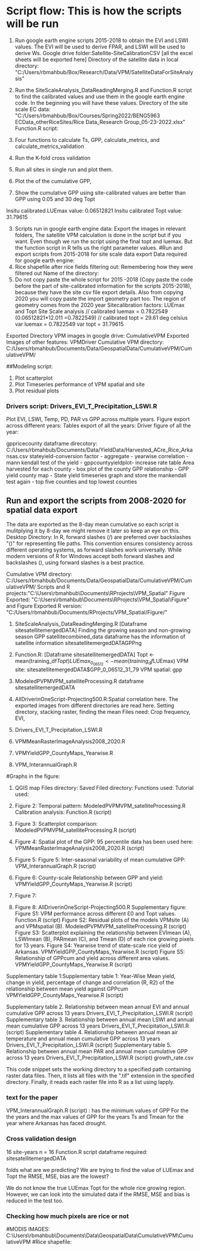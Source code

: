 # Script flow: This is how the scripts will be run
1. Run google earth engine scripts 2015-2018 to obtain the EVI and LSWI values. The EVI will be used to derive FPAR, and LSWI will be used to derive Ws. 
Google drive folder:Satellite-SiteCalibrationCSV [all the excel sheets will be exported here]
Directory of the satellite data in local directory: "C:/Users/rbmahbub/Box/Research/Data/VPM/SatelliteDataForSiteAnalysis"

2. Run the SiteScaleAnalysis_DataReadingMerging.R and Function.R script to find the calibrated values and use them in the google earth engine code. In the beginning you will have these values. 
Directory of the site scale EC data: "C:/Users/rbmahbub/Box/Courses/Spring2022/BENG5963 ECData_otherRiceSites/Rice Data_Research Group_05-23-2022.xlsx"
 Function.R script:
 1. Four functions to calculate Ts, GPP, calculate_metrics, and calculate_metrics_validation
 2. Run the K-fold cross validation 
 3. Run all sites in single run and plot them. 
 4. Plot the of the cumulative GPP, 
 5. Show the cumulative GPP using site-calibrated values are better than GPP using 0.05 and 30 deg Topt
    
Insitu calibrated LUEmax value: 0.06512821
Insitu calibrated Topt value: 31.79615 

3. Scripts run in google earth engine data: Export the images in relevant folders, The satellite VPM calculation is done in the script but if you want. Even though we run the script using the final topt and luemax. But the function script in R tells us the right parameter values. 
#Run and export scripts from 2015-2018 for site scale data export
Data required for google earth engine:
4. Rice shapefile after rice fields filtering out: Remembering how they were filtered out
Name of the directory: 
5. Do not copy paste the whole script for 2015 -2018 (Copy paste the code before the part of site-calibrated information for the scripts 2015-2018), because they have the site csv file export details.
Also from copying 2020 you will copy paste the import geometry part too. The region of geometry comes from the 2020 year
Sitecalibration factors: LUEmax and Topt 
Site Scale analysis
// calibrated luemax = 0.7822549 (0.06512821*12.011 =0.7822549)
// calibrated topt = 29.61 deg celsius
 var luemax = 0.7822549
 var topt = 31.79615

Exported Directory VPM images in google drive: CumulativeVPM
Exported Images of other features: VPMDriver
Cumulative VPM directory: C:/Users/rbmahbub/Documents/Data/GeospatialData/CumulativeVPM/CumulativeVPM/

##Modeling script:
1. Plot scatterplot
2. Plot Timeseries performance of VPM spatial and site
3. Plot residual plots


### Drivers script: Drivers_EVI_T_Precipitation_LSWI.R
Plot EVI, LSWI, Temp, PD, PAR vs GPP across multiple years. 
Figure export across different years: 
Tables export of all the years:
Driver figure of all the year: 


gppricecounty dataframe
direcotory: C:/Users/rbmahbub/Documents/Data/YieldData/Harvested_ACre_Rice_Arkansas.csv
stateyield-conversion factor - aggregate - yearwise correlation - mann kendall test of the yield - gppcountyyieldplot- increase rate table 
Area harvested for each county - box plot of the county GPP relationship - GPP yield county map - State yield timeseries graph and store the mankendall test again - top five counties and top lowest counties

## Run and export the scripts from 2008-2020 for spatial data export
The data are exported as the 8-day mean cumulative so each script is mulitplying it by 8-day we might remove it later so keep an eye on this.
Desktop Directory: 
In R, forward slashes (/) are preferred over backslashes "(\)" for representing file paths. This convention ensures consistency across different operating systems, as forward slashes work universally. While modern versions of R for Windows accept both forward slashes and backslashes (\), using forward slashes is a best practice.

Cumulative VPM directory: C:/Users/rbmahbub/Documents/Data/GeospatialData/CumulativeVPM/CumulativeVPM/
Scripts and R projects:"C:\Users\rbmahbub\Documents\RProjects\VPM_Spatial"
Figure Exported: "C:\Users\rbmahbub\Documents\RProjects\VPM_Spatial\Figure"
and
Figure Exported R version: "C:/Users/rbmahbub/Documents/RProjects/VPM_Spatial/Figure/"
1. SiteScaleAnalysis_DataReadingMerging.R [Dataframe sitesatellitemergedDATA]
    Finding the growing season and non-growing season GPP
    satellitecombined_data dataframe has the information of satellite information
    sitesatellitemergedDATAGPPng

2. Function.R: [Dataframe sitesatellitemergedDATA]
    Topt <- mean(training_df$Topt)
    LUEmax_0_06512<-mean(training_df$LUEmax)
    VPM site: sitesatellitemergedDATA$GPP_0_06512_31_79
    VPM spatial: gpp
3. ModeledPVPMVPM_satelliteProcessing.R dataframe sitesatellitemergedDATA
4. AllDriverinOneScript-Projecting500.R:Spatial correlation here. The exported images from different directories are read here. 
    Setting directory, stacking raster, finding the mean
    Files need: Crop frequency, EVI, 
5. Drivers_EVI_T_Precipitation_LSWI.R
6. VPMMeanRasterImageAnalysis2008_2020.R
7. VPMYieldGPP_CountyMaps_Yearwise.R
8. VPM_InterannualGraph.R


#Graphs in the figure:
1. QGIS map
Files directory:
Saved Filed directory:
Functions used:
Tutorial used:

2. Figure 2: Temporal pattern: ModeledPVPMVPM_satelliteProcessing.R 
Calibration analysis: Function.R (script)
3. Figure 3: Scatterplot comparison: ModeledPVPMVPM_satelliteProcessing.R (script)
4. Figure 4: Spatial plot of the GPP: 95 percentile data has been used here: VPMMeanRasterImageAnalysis2008_2020.R (script)
5. Figure 5: Figure 5: Inter-seasonal variability of mean cumulative GPP: VPM_InterannualGraph.R (script)
6. Figure 6: County-scale Relationship between GPP and yield: VPMYieldGPP_CountyMaps_Yearwise.R (script)
7. Figure 7: 
8. Figure 8: AllDriverinOneScript-Projecting500.R
Supplementary figure:
Figure S1: VPM performance across different Ɛ0 and Topt values. Function.R (script)
Figure S2: Residual plots of the models VPMsite (A) and VPMspatial (B).  ModeledPVPMVPM_satelliteProcessing.R (script)
Figure S3: Scatterplot explaining the relationship between EVImean (A), LSWImean (B), PARmean (C), and Tmean (D) of each rice growing pixels for 13 years. 
Figure S4: Yearwise trend of state-scale rice yield of Arkansas. VPMYieldGPP_CountyMaps_Yearwise.R (script)
Figure S5: Relationship of GPPcum and yield across different area values. VPMYieldGPP_CountyMaps_Yearwise.R (script)


Supplementary table 1:Supplementary table 1: Year-Wise Mean yield, change in yield, percentage of change and correlation (R, R2) of the relationship between mean yield against GPPcum
VPMYieldGPP_CountyMaps_Yearwise.R (script)


Supplementary table 2. Relationship between mean annual EVI and annual cumulative GPP across 13 years Drivers_EVI_T_Precipitation_LSWI.R (script)
Supplementary table 3. Relationship between annual mean LSWI and annual mean cumulative GPP across 13 years Drivers_EVI_T_Precipitation_LSWI.R (script)
Supplementary table 4. Relationship between annual mean air temperature and annual mean cumulative GPP across 13 years Drivers_EVI_T_Precipitation_LSWI.R (script)
Supplementary table 5. Relationship between annual mean PAR and annual mean cumulative GPP across 13 years Drivers_EVI_T_Precipitation_LSWI.R (script)
growth_rate.csv


This code snippet sets the working directory to a specified path containing raster data files. 
Then, it lists all files with the ".tif" extension in the specified directory. 
Finally, it reads each raster file into R as a list using lapply.


### text for the paper 
VPM_InterannualGraph.R (script) : has the minimum values of GPP For the the years and the max values of GPP for the years
Ts and Tmean for the year where Arkansas has faced drought. 


### Cross validation design
16 site-years n = 16
Function.R script
dataframe required: sitesatellitemergedDATA
 

folds what are we predicting?
We are trying to find the value of LUEmax and Topt the RMSE, MSE, bias are the lowest?

We do not know the true LUEmax Topt for the whole rice growing region. However, we can look into the simulated data if the RMSE, MSE and bias is reduced in the test too. 


### Checking how much pixels are rice or not
#MODIS IMAGES: C:\Users\rbmahbub\Documents\Data\GeospatialData\CumulativeVPM\CumulativeVPM
#Rice shapefile: 




